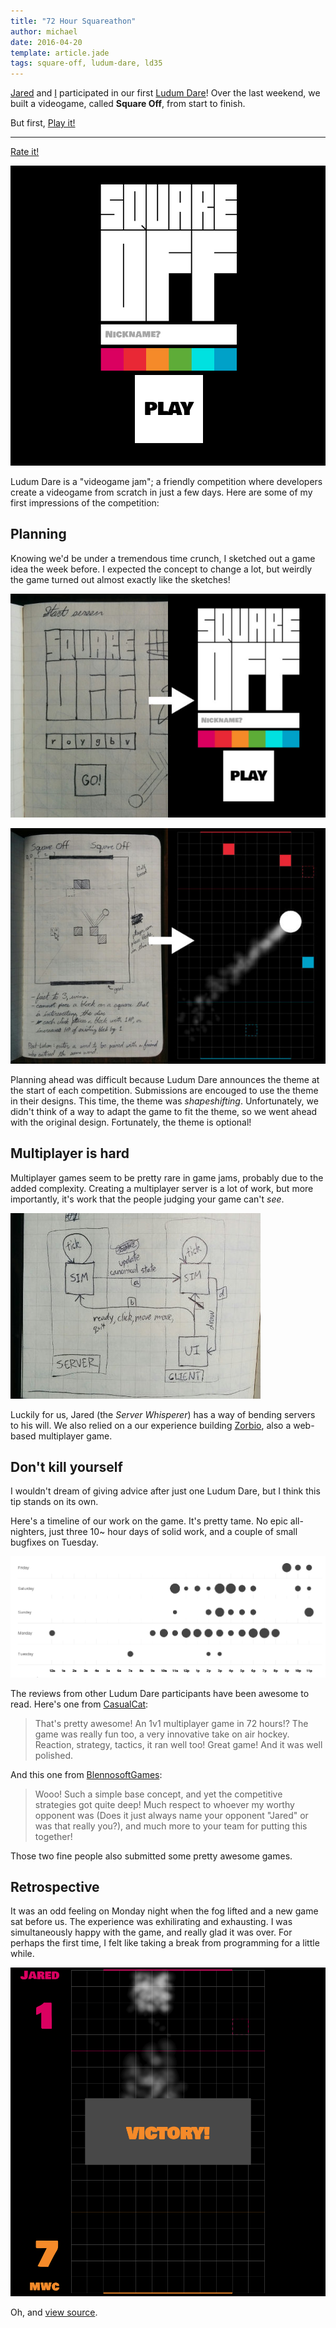 ```yaml
---
title: "72 Hour Squareathon"
author: michael
date: 2016-04-20
template: article.jade
tags: square-off, ludum-dare, ld35
---
```


[Jared][jared] and [I][me] participated in our first [Ludum Dare][ld]!  Over
the last weekend, we built a videogame, called **Square Off**, from start to
finish.

But first, [Play it!][sqoff]

----

[Rate it!][ldsq]

[![screenshot 1](ss1.png)][sqoff]

Ludum Dare is a "videogame jam"; a friendly competition where developers create
a videogame from scratch in just a few days.  Here are some of my first
impressions of the competition:

## Planning

Knowing we'd be under a tremendous time crunch, I sketched out a game idea the
week before.  I expected the concept to change a lot, but weirdly the game
turned out almost exactly like the sketches!

![picture of squareoff notebook](notes1.jpg)

![picture of squareoff notebook](notes2.jpg)

Planning ahead was difficult because Ludum Dare announces the theme at the
start of each competition.  Submissions are encouged to use the theme in their
designs.  This time, the theme was *shapeshifting*.  Unfortunately, we didn't
think of a way to adapt the game to fit the theme, so we went ahead with the
original design.  Fortunately, the theme is optional!

## Multiplayer is hard

Multiplayer games seem to be pretty rare in game jams, probably due to the
added complexity.  Creating a multiplayer server is a lot of work, but
more importantly, it's work that the people judging your game can't *see*.

![picture of squareoff notebook](notes3.jpg)

Luckily for us, Jared (the *Server Whisperer*) has a way of bending servers to
his will.  We also relied on a our experience building
[Zorbio](http://zor.bio), also a web-based multiplayer game.

## Don't kill yourself

I wouldn't dream of giving advice after just one Ludum Dare, but I think this
tip stands on its own.

Here's a timeline of our work on the game.  It's pretty tame.  No epic
all-nighters, just three 10~ hour days of solid work, and a couple of small
bugfixes on Tuesday.

![punchcard of commits](timeline.png)

The reviews from other Ludum Dare participants have been awesome to read.
Here's one from
[CasualCat](http://ludumdare.com/compo/ludum-dare-35/?action=preview&uid=91982):

> That's pretty awesome! An 1v1 multiplayer game in 72 hours!? The game was
> really fun too, a very innovative take on air hockey. Reaction, strategy,
> tactics, it ran well too! Great game! And it was well polished.

And this one from [BlennosoftGames](http://ludumdare.com/compo/ludum-dare-35/?action=preview&uid=8308):

> Wooo! Such a simple base concept, and yet the competitive strategies got
> quite deep! Much respect to whoever my worthy opponent was (Does it just
> always name your opponent "Jared" or was that really you?), and much more to
> your team for putting this together! 

Those two fine people also submitted some pretty awesome games.

## Retrospective

It was an odd feeling on Monday night when the fog lifted and a new game sat
before us.  The experience was exhilirating and exhausting.  I was
simultaneously happy with the game, and really glad it was over.  For perhaps
the first time, I felt like taking a break from programming for a little while.

![victory](victory.png)

Oh, and [view source][source].

[ld]: http://ludumdare.com/compo/
[ldsq]: http://ludumdare.com/compo/ludum-dare-35/?action=preview&uid=91554
[source]: https://github.com/ScriptaGames/SquareOff
[jared]: https://twitter.com/caramelcode
[me]: https://twitter.com/mwcz
[sqoff]: http://sqoff.com/

